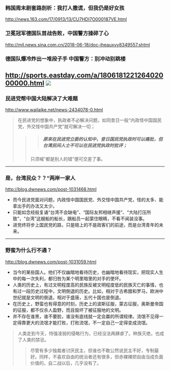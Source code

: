 ### 韩国周末剧套路剖析：我打人撒谎，但我仍是好女孩
http://news.163.com/17/0913/13/CU7HDI7O000187VE.html
### 卫冕冠军德国队首战告败，中国警方操碎了心
http://mil.news.sina.com.cn/2018-06-18/doc-iheauxvy8349557.shtml
### 德国队爆冷炸出一堆段子手 中国警方：别冲动别跳楼
http://sports.eastday.com/a/180618122126402000000.html
![](http://03.imgmini.eastday.com/mobile/20180618/20180618122126_3f7baf5c40a111b40b0568233a404f37_1.jpeg)
---
### 民进党帮中国大陆解决了大难题
http://www.wailaike.net/news-2434078-0.html
>在民进党的想象中，执政者不必解决问题，如同昔日一般“内政怪中国国民党，外交怪中国共产党”就可解决一切；
>>>##### 原来在民进党立委的认知中，昔日国民党执政时可以痛批，但台湾民间人士不可以在民进党执政时批评；
>>只须喊“都是别人的错”便可交差了事。
---
### 是，台湾民众？？“两岸一家人
http://blog.dwnews.com/post-1031468.html
- 而今民进党面对问题，内政怪中国国民党、外交怪中国共产党，怪的太多、能拿出手的办法又太少。
- 只能如念经般复诵“台湾不会缺电”、“国际友邦相继声援”、“大陆打压所致”，“台湾”这艘船的船长，跟船员一起蒙住眼睛，不看不闻装没事。
- 进党终将步上国民党的路，只是赔上的不是政客们的前途，而是台湾青年的未来。
---
### 野蛮为什么行不通？
http://blog.dwnews.com/post-1031059.html
- 当今的某些国人。他们不仅幽暗地看待历史，也幽暗地看待现实，把现实人生中的每一次失利，都归咎为某个明里暗里的对手的使坏。
- 人类的历史上，有过文明程度高的民族反被文明程度低的民族灭亡的事情，也有过一段历史过程中，文明倒退的历史。比如，相对于古希腊和罗马，欧洲中世纪就是文明的倒退，相对于盛唐，五代十国也是倒退。
- 在历史上，野蛮也有得意的时刻，历史上的波斯征服，蒙古征服，奥斯曼帝国的征服，都不仅杀人盈野，而且毁坏了被征服地的文明。
- 并不存在谁黑，谁不要脸，谁没有底线就一定会赢的所谓规律。流氓不见得一定得靠更大的流氓才能打败，打败流氓，不一定自己一定得变成流氓。
>人类走到今天，恃强凌弱的侵略行为，已经没法再肆虐了。种族灭绝，也成了人类的禁忌。
>>尽管有多少独裁者讨厌民主，但谁也不敢公然说民主不好，专制最好。同样，不喜欢自由的统治者还有很多，但赤裸裸把自由当成负面价值的，自二战以后，几乎没有了。